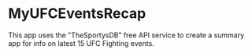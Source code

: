 # MyUFCEventsRecap
This app uses the "TheSportysDB" free API service to create a summary app for info on latest 15 UFC Fighting events.
